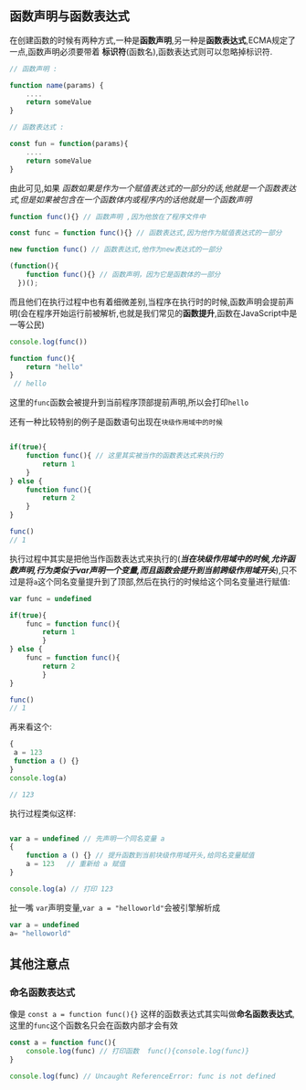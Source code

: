 ## 函数声明与函数表达式

在创建函数的时候有两种方式,一种是**函数声明**,另一种是**函数表达式**,ECMA规定了一点,函数声明必须要带着 **标识符**(函数名),函数表达式则可以忽略掉标识符.

```javascript
// 函数声明 : 

function name(params) {
    ....
    return someValue
}

// 函数表达式 :

const fun = function(params){
    ....
    return someValue
}

```

由此可见,如果 _函数如果是作为一个赋值表达式的一部分的话,他就是一个函数表达式,但是如果被包含在一个函数体内或程序内的话他就是一个函数声明_


``` javascript
function func(){} // 函数声明 ,因为他放在了程序文件中

const func = function func(){} // 函数表达式,因为他作为赋值表达式的一部分

new function func() // 函数表达式,他作为new表达式的一部分

(function(){
    function func(){} // 函数声明，因为它是函数体的一部分
  })();
```

而且他们在执行过程中也有着细微差别,当程序在执行时的时候,函数声明会提前声明(会在程序开始运行前被解析,也就是我们常见的**函数提升**,函数在JavaScript中是一等公民)

```javascript
console.log(func())

function func(){
    return "hello"
}
 // hello
```
这里的`func`函数会被提升到当前程序顶部提前声明,所以会打印`hello`

还有一种比较特别的例子是函数语句出现在`块级作用域中的时候`

```javascript

if(true){
    function func(){ // 这里其实被当作的函数表达式来执行的
        return 1
    }
} else {
    function func(){
        return 2
    }
}

func()
// 1
```
执行过程中其实是把他当作函数表达式来执行的(_**当在块级作用域中的时候,允许函数声明,行为类似于var声明一个变量,而且函数会提升到当前跨级作用域开头**_),只不过是将`a`这个同名变量提升到了顶部,然后在执行的时候给这个同名变量进行赋值:


```javascript
var func = undefined

if(true){
    func = function func(){
        return 1
        }
} else {
    func = function func(){
        return 2
        }   
}

func()
// 1
```

再来看这个:


```javascript
{
 a = 123
 function a () {}
}
console.log(a)

// 123

```
执行过程类似这样:

```javascript

var a = undefined // 先声明一个同名变量 a
{
    function a () {} // 提升函数到当前块级作用域开头,给同名变量赋值
    a = 123   // 重新给 a 赋值
}

console.log(a) // 打印 123

```

扯一嘴 `var`声明变量,`var a = "helloworld"`会被引擎解析成 

```javascript
var a = undefined 
a= "helloworld"
```


## 其他注意点

### 命名函数表达式

像是 `const a = function func(){}` 这样的函数表达式其实叫做**命名函数表达式**,这里的`func`这个函数名只会在函数内部才会有效

```javascript
const a = function func(){
    console.log(func) // 打印函数  func(){console.log(func)}
}

console.log(func) // Uncaught ReferenceError: func is not defined

```



